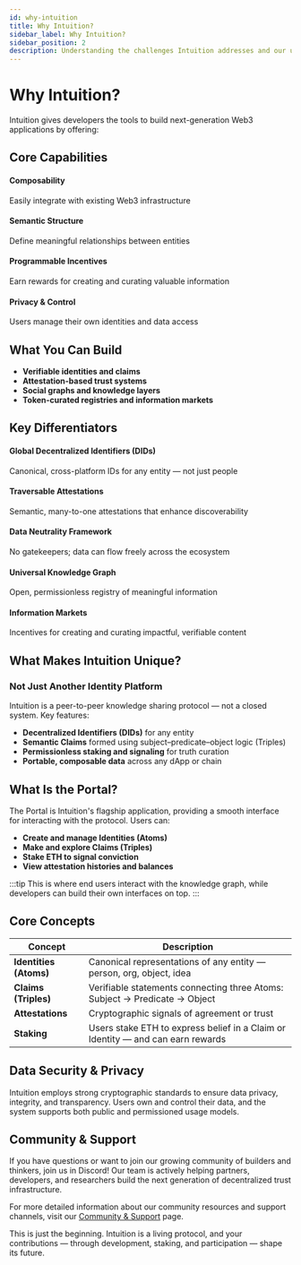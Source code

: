 ```yaml
---
id: why-intuition
title: Why Intuition?
sidebar_label: Why Intuition?
sidebar_position: 2
description: Understanding the challenges Intuition addresses and our unique approach
---
```


# Why Intuition?

<div style={{ backgroundColor: 'var(--ifm-color-emphasis-50)', padding: '2rem', borderRadius: '12px', marginBottom: '2rem' }}>
<p style={{ fontSize: '1.1rem', lineHeight: '1.7', margin: 0, color: 'var(--ifm-color-emphasis-700)' }}>
Intuition gives developers the tools to build next-generation Web3 applications by offering:
</p>
</div>

## Core Capabilities

<div style={{ display: 'grid', gridTemplateColumns: 'repeat(2, 1fr)', gap: '1.5rem', marginBottom: '2rem' }}>

<div style={{ border: '1px solid var(--ifm-color-emphasis-300)', borderRadius: '8px', padding: '1.5rem', backgroundColor: 'var(--ifm-background-color)' }}>
<h4 style={{ marginTop: 0, marginBottom: '0.75rem', color: 'var(--ifm-color-primary)' }}>Composability</h4>
<p style={{ margin: 0, fontSize: '0.95rem', color: 'var(--ifm-color-emphasis-700)' }}>
Easily integrate with existing Web3 infrastructure
</p>
</div>

<div style={{ border: '1px solid var(--ifm-color-emphasis-300)', borderRadius: '8px', padding: '1.5rem', backgroundColor: 'var(--ifm-background-color)' }}>
<h4 style={{ marginTop: 0, marginBottom: '0.75rem', color: 'var(--ifm-color-primary)' }}>Semantic Structure</h4>
<p style={{ margin: 0, fontSize: '0.95rem', color: 'var(--ifm-color-emphasis-700)' }}>
Define meaningful relationships between entities
</p>
</div>

<div style={{ border: '1px solid var(--ifm-color-emphasis-300)', borderRadius: '8px', padding: '1.5rem', backgroundColor: 'var(--ifm-background-color)' }}>
<h4 style={{ marginTop: 0, marginBottom: '0.75rem', color: 'var(--ifm-color-primary)' }}>Programmable Incentives</h4>
<p style={{ margin: 0, fontSize: '0.95rem', color: 'var(--ifm-color-emphasis-700)' }}>
Earn rewards for creating and curating valuable information
</p>
</div>

<div style={{ border: '1px solid var(--ifm-color-emphasis-300)', borderRadius: '8px', padding: '1.5rem', backgroundColor: 'var(--ifm-background-color)' }}>
<h4 style={{ marginTop: 0, marginBottom: '0.75rem', color: 'var(--ifm-color-primary)' }}>Privacy & Control</h4>
<p style={{ margin: 0, fontSize: '0.95rem', color: 'var(--ifm-color-emphasis-700)' }}>
Users manage their own identities and data access
</p>
</div>

</div>

## What You Can Build

<div style={{ backgroundColor: 'var(--ifm-color-emphasis-50)', padding: '1.5rem', borderRadius: '8px', marginBottom: '2rem' }}>
<ul style={{ margin: 0, paddingLeft: '1.5rem' }}>
<li style={{ marginBottom: '0.5rem' }}><strong>Verifiable identities and claims</strong></li>
<li style={{ marginBottom: '0.5rem' }}><strong>Attestation-based trust systems</strong></li>
<li style={{ marginBottom: '0.5rem' }}><strong>Social graphs and knowledge layers</strong></li>
<li style={{ marginBottom: '0.5rem' }}><strong>Token-curated registries and information markets</strong></li>
</ul>
</div>

## Key Differentiators

<div style={{ display: 'grid', gridTemplateColumns: 'repeat(2, 1fr)', gap: '1.5rem', marginBottom: '2rem' }}>

<div style={{ border: '1px solid var(--ifm-color-emphasis-300)', borderRadius: '8px', padding: '1.5rem', backgroundColor: 'var(--ifm-background-color)' }}>
<h4 style={{ marginTop: 0, marginBottom: '0.75rem', color: 'var(--ifm-color-primary)' }}>Global Decentralized Identifiers (DIDs)</h4>
<p style={{ margin: 0, fontSize: '0.95rem', color: 'var(--ifm-color-emphasis-700)' }}>
Canonical, cross-platform IDs for any entity — not just people
</p>
</div>

<div style={{ border: '1px solid var(--ifm-color-emphasis-300)', borderRadius: '8px', padding: '1.5rem', backgroundColor: 'var(--ifm-background-color)' }}>
<h4 style={{ marginTop: 0, marginBottom: '0.75rem', color: 'var(--ifm-color-primary)' }}>Traversable Attestations</h4>
<p style={{ margin: 0, fontSize: '0.95rem', color: 'var(--ifm-color-emphasis-700)' }}>
Semantic, many-to-one attestations that enhance discoverability
</p>
</div>

<div style={{ border: '1px solid var(--ifm-color-emphasis-300)', borderRadius: '8px', padding: '1.5rem', backgroundColor: 'var(--ifm-background-color)' }}>
<h4 style={{ marginTop: 0, marginBottom: '0.75rem', color: 'var(--ifm-color-primary)' }}>Data Neutrality Framework</h4>
<p style={{ margin: 0, fontSize: '0.95rem', color: 'var(--ifm-color-emphasis-700)' }}>
No gatekeepers; data can flow freely across the ecosystem
</p>
</div>

<div style={{ border: '1px solid var(--ifm-color-emphasis-300)', borderRadius: '8px', padding: '1.5rem', backgroundColor: 'var(--ifm-background-color)' }}>
<h4 style={{ marginTop: 0, marginBottom: '0.75rem', color: 'var(--ifm-color-primary)' }}>Universal Knowledge Graph</h4>
<p style={{ margin: 0, fontSize: '0.95rem', color: 'var(--ifm-color-emphasis-700)' }}>
Open, permissionless registry of meaningful information
</p>
</div>

<div style={{ border: '1px solid var(--ifm-color-emphasis-300)', borderRadius: '8px', padding: '1.5rem', backgroundColor: 'var(--ifm-background-color)', gridColumn: '1 / -1' }}>
<h4 style={{ marginTop: 0, marginBottom: '0.75rem', color: 'var(--ifm-color-primary)' }}>Information Markets</h4>
<p style={{ margin: 0, fontSize: '0.95rem', color: 'var(--ifm-color-emphasis-700)' }}>
Incentives for creating and curating impactful, verifiable content
</p>
</div>

</div>

## What Makes Intuition Unique?

### Not Just Another Identity Platform

<div style={{ backgroundColor: 'var(--ifm-color-emphasis-50)', padding: '1.5rem', borderRadius: '8px', marginBottom: '2rem' }}>
<p style={{ margin: '0 0 1rem 0', fontSize: '1rem', color: 'var(--ifm-color-emphasis-700)' }}>
Intuition is a peer-to-peer knowledge sharing protocol — not a closed system. Key features:
</p>
<ul style={{ margin: 0, paddingLeft: '1.5rem' }}>
<li style={{ marginBottom: '0.5rem' }}><strong>Decentralized Identifiers (DIDs)</strong> for any entity</li>
<li style={{ marginBottom: '0.5rem' }}><strong>Semantic Claims</strong> formed using subject–predicate–object logic (Triples)</li>
<li style={{ marginBottom: '0.5rem' }}><strong>Permissionless staking and signaling</strong> for truth curation</li>
<li style={{ marginBottom: '0.5rem' }}><strong>Portable, composable data</strong> across any dApp or chain</li>
</ul>
</div>

## What Is the Portal?

<div style={{ border: '1px solid var(--ifm-color-emphasis-300)', borderRadius: '8px', padding: '1.5rem', backgroundColor: 'var(--ifm-background-color)', marginBottom: '1rem' }}>
<p style={{ margin: '0 0 1rem 0', fontSize: '1rem', color: 'var(--ifm-color-emphasis-700)' }}>
The Portal is Intuition's flagship application, providing a smooth interface for interacting with the protocol. Users can:
</p>
<ul style={{ margin: 0, paddingLeft: '1.5rem' }}>
<li style={{ marginBottom: '0.5rem' }}><strong>Create and manage Identities (Atoms)</strong></li>
<li style={{ marginBottom: '0.5rem' }}><strong>Make and explore Claims (Triples)</strong></li>
<li style={{ marginBottom: '0.5rem' }}><strong>Stake ETH to signal conviction</strong></li>
<li style={{ marginBottom: '0.5rem' }}><strong>View attestation histories and balances</strong></li>
</ul>
</div>

:::tip
This is where end users interact with the knowledge graph, while developers can build their own interfaces on top.
:::

## Core Concepts

<div style={{ backgroundColor: 'var(--ifm-color-emphasis-50)', padding: '1.5rem', borderRadius: '8px', marginBottom: '2rem' }}>

| Concept | Description |
|---------|-------------|
| **Identities (Atoms)** | Canonical representations of any entity — person, org, object, idea |
| **Claims (Triples)** | Verifiable statements connecting three Atoms: Subject → Predicate → Object |
| **Attestations** | Cryptographic signals of agreement or trust |
| **Staking** | Users stake ETH to express belief in a Claim or Identity — and can earn rewards |

</div>

## Data Security & Privacy

<div style={{ padding: '1.5rem', borderRadius: '8px', marginBottom: '2rem', backgroundColor: 'var(--ifm-background-color)' }}>
<p style={{ margin: 0, fontSize: '1rem', color: 'var(--ifm-color-emphasis-700)', lineHeight: '1.6' }}>
Intuition employs strong cryptographic standards to ensure data privacy, integrity, and transparency. Users own and control their data, and the system supports both public and permissioned usage models.
</p>
</div>

## Community & Support

<div style={{ backgroundColor: 'var(--ifm-color-emphasis-50)', padding: '1.5rem', borderRadius: '8px', marginBottom: '2rem' }}>
<p style={{ margin: '0 0 1rem 0', fontSize: '1rem', color: 'var(--ifm-color-emphasis-700)' }}>
If you have questions or want to join our growing community of builders and thinkers, join us in Discord! Our team is actively helping partners, developers, and researchers build the next generation of decentralized trust infrastructure.
</p>
<p style={{ margin: '0 0 1rem 0', fontSize: '1rem', color: 'var(--ifm-color-emphasis-700)' }}>
For more detailed information about our community resources and support channels, visit our <a href="/docs/resources/community-and-support" style={{ color: 'var(--ifm-color-primary)', textDecoration: 'none' }}>Community & Support</a> page.
</p>
<p style={{ margin: 0, fontSize: '1rem', color: 'var(--ifm-color-emphasis-700)', fontStyle: 'italic' }}>
This is just the beginning. Intuition is a living protocol, and your contributions — through development, staking, and participation — shape its future.
</p>
</div>